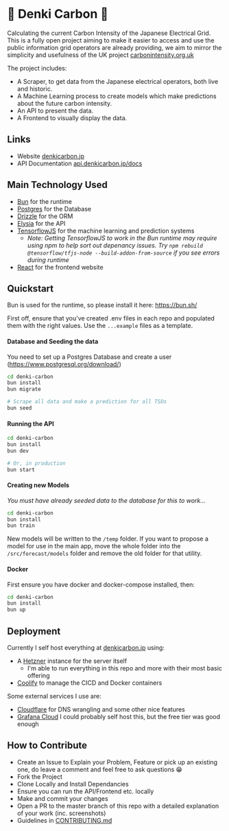 # 🔌 Denki Carbon 🔌

Calculating the current Carbon Intensity of the Japanese Electrical Grid.
This is a fully open project aiming to make it easier to access and use the public information grid operators are already providing, we aim to mirror the simplicity and usefulness of the UK project [carbonintensity.org.uk](https://carbonintensity.org.uk/)

The project includes:

- A Scraper, to get data from the Japanese electrical operators, both live and historic.
- A Machine Learning process to create models which make predictions about the future carbon intensity.
- An API to present the data.
- A Frontend to visually display the data.

## Links

- Website [denkicarbon.jp](https://api.denkicarbon.jp/docs)
- API Documentation [api.denkicarbon.jp/docs](https://api.denkicarbon.jp/docs)

## Main Technology Used

- [Bun](https://bun.sh/) for the runtime
- [Postgres](https://www.postgresql.org/) for the Database
- [Drizzle](https://orm.drizzle.team/) for the ORM
- [Elysia](https://elysiajs.com/) for the API
- [TensorflowJS](https://www.tensorflow.org/js) for the machine learning and prediction systems
  - _Note: Getting TensorflowJS to work in the Bun runtime may require using npm to help sort out depenancy issues. Try `npm rebuild @tensorflow/tfjs-node --build-addon-from-source` if you see errors during runtime_
- [React](https://react.dev/) for the frontend website

## Quickstart

Bun is used for the runtime, so please install it here: https://bun.sh/

First off, ensure that you've created .env files in each repo and populated them with the right values.
Use the `...example` files as a template.

#### Database and Seeding the data

You need to set up a Postgres Database and create a user (https://www.postgresql.org/download/)

```bash
cd denki-carbon
bun install
bun migrate

# Scrape all data and make a prediction for all TSOs
bun seed
```

#### Running the API

```bash
cd denki-carbon
bun install
bun dev

# Or, in production
bun start
```

#### Creating new Models

_You must have already seeded data to the database for this to work..._

```bash
cd denki-carbon
bun install
bun train
```

New models will be written to the `/temp` folder.
If you want to propose a model for use in the main app, move the whole folder into the `/src/forecast/models` folder and remove the old folder for that utility.

#### Docker

First ensure you have docker and docker-compose installed, then:

```bash
cd denki-carbon
bun install
bun up
```

## Deployment

Currently I self host everything at [denkicarbon.jp](https://denkicarbon.jp/) using:

- A [Hetzner](https://www.hetzner.com/) instance for the server itself
  - I'm able to run everything in this repo and more with their most basic offering
- [Coolify](https://coolify.io/) to manage the CICD and Docker containers

Some external services I use are:

- [Cloudflare](https://www.cloudflare.com/) for DNS wrangling and some other nice features
- [Grafana Cloud](https://grafana.com/products/cloud/) I could probably self host this, but the free tier was good enough

## How to Contribute

- Create an Issue to Explain your Problem, Feature or pick up an existing one, do leave a comment and feel free to ask questions 😁
- Fork the Project
- Clone Locally and Install Dependancies
- Ensure you can run the API/Frontend etc. locally
- Make and commit your changes
- Open a PR to the master branch of this repo with a detailed explanation of your work (inc. screenshots)
- Guidelines in [CONTRIBUTING.md](CONTRIBUTING.md)
